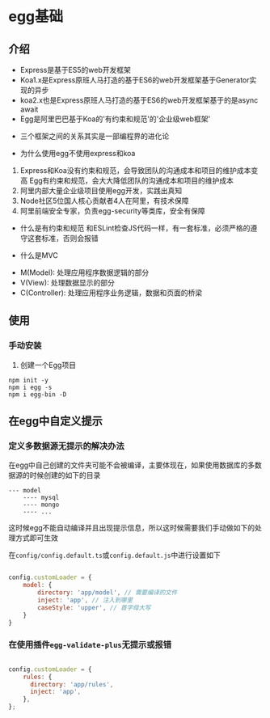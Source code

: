 # egg基础

## 介绍

* Express是基于ES5的web开发框架
* Koa1.x是Express原班人马打造的基于ES6的web开发框架基于Generator实现的异步
* koa2.x也是Express原班人马打造的基于ES6的web开发框架基于的是async await
* Egg是阿里巴巴基于Koa的'有约束和规范'的'企业级web框架'
- 三个框架之间的关系其实是一部编程界的进化论

* 为什么使用egg不使用express和koa

1. Express和Koa没有约束和规范，会导致团队的沟通成本和项目的维护成本变高
    Egg有约束和规范，会大大降低团队的沟通成本和项目的维护成本
2. 阿里内部大量企业级项目使用egg开发，实践出真知
3. Node社区5位国人核心贡献者4人在阿里，有技术保障
4. 阿里前端安全专家，负责egg-security等类库，安全有保障

* 什么是有约束和规范
和ESLint检查JS代码一样，有一套标准，必须严格的遵守这套标准，否则会报错

* 什么是MVC

- M(Model): 处理应用程序数据逻辑的部分
- V(View): 处理数据显示的部分
- C(Controller): 处理应用程序业务逻辑，数据和页面的桥梁

## 使用

### 手动安装

1. 创建一个Egg项目
```shell
npm init -y
npm i egg -s
npm i egg-bin -D
```

## 在egg中自定义提示

### 定义多数据源无提示的解决办法

在egg中自己创建的文件夹可能不会被编译，主要体现在，如果使用数据库的多数据源的时候创建的如下的目录

```
--- model
    ---- mysql
    ---- mongo
    ---- ...

```

这时候egg不能自动编译并且出现提示信息，所以这时候需要我们手动做如下的处理方式即可生效

在`config/config.default.ts`或`config.default.js`中进行设置如下

```js

config.customLoader = {
    model: {
        directory: 'app/model', // 需要编译的文件
        inject: 'app', // 注入到哪里
        caseStyle: 'upper', // 首字母大写
    }
}

```

### 在使用插件`egg-validate-plus`无提示或报错


```js

config.customLoader = {
    rules: {
      directory: 'app/rules',
      inject: 'app',
    },
};

```
